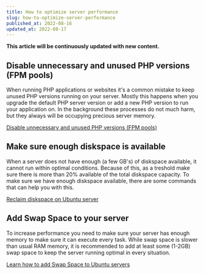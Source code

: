 ```yaml
---
title: How to optimize server performance
slug: how-to-optimize-server-performance
published_at: 2022-08-16
updated_at: 2022-08-17
---
```


**This article will be continuously updated with new content.**

## Disable unnecessary and unused PHP versions (FPM pools)

When running PHP applications or websites it's a common mistake to keep unused PHP versions running on your server. Mostly this happens when you upgrade the default PHP server version or add a new PHP version to run your application on. In the background these processes do not much harm, but they always will be occupying precious server memory.

[Disable unnecessary and unused PHP versions (FPM pools)](/disable-unnecessary-and-unused-php-versions-php-fpm-pools)

## Make sure enough diskspace is available

When a server does not have enough (a few GB's) of diskspace available, it cannot run within optimal conditions. Because of this, as a treshold make sure there is more than 20% available of the total diskspace capacity. To make sure we have enough diskspace available, there are some commands that can help you with this.

[Reclaim diskspace on Ubuntu server](/reclaim-diskspace-on-ubuntu-server)

## Add Swap Space to your server

To increase performance you need to make sure your server has enough memory to make sure it can execute every task. While swap space is slower than usual RAM memory, it is recommended to add at least some (1-2GB) swap space to keep the server running optimal in every situation.

[Learn how to add Swap Space to Ubuntu servers](/how-to-add-swap-space-on-ubuntu-servers)
